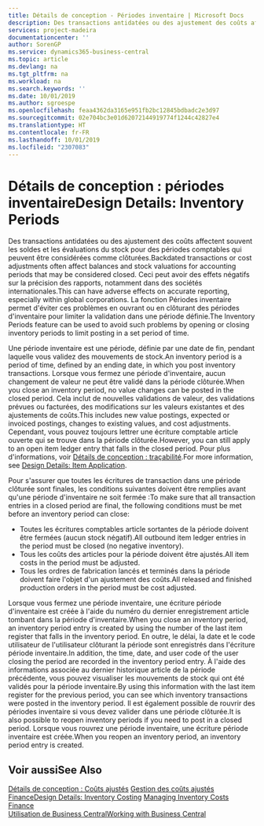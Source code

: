 ```yaml
---
title: Détails de conception - Périodes inventaire | Microsoft Docs
description: Des transactions antidatées ou des ajustement des coûts affectent souvent les soldes et les évaluations du stock pour des périodes comptables qui peuvent être considérées comme clôturées. Ceci peut avoir des effets négatifs sur la précision des rapports, notamment dans des sociétés internationales. La fonction Périodes inventaire permet d'éviter ces problèmes en ouvrant ou en clôturant des périodes d'inventaire pour limiter la validation dans une période définie.
services: project-madeira
documentationcenter: ''
author: SorenGP
ms.service: dynamics365-business-central
ms.topic: article
ms.devlang: na
ms.tgt_pltfrm: na
ms.workload: na
ms.search.keywords: ''
ms.date: 10/01/2019
ms.author: sgroespe
ms.openlocfilehash: feaa4362da3165e951fb2bc12845bdbadc2e3d97
ms.sourcegitcommit: 02e704bc3e01d62072144919774f1244c42827e4
ms.translationtype: HT
ms.contentlocale: fr-FR
ms.lasthandoff: 10/01/2019
ms.locfileid: "2307083"
---
```

# <a name="design-details-inventory-periods"></a><span data-ttu-id="7157e-105">Détails de conception : périodes inventaire</span><span class="sxs-lookup"><span data-stu-id="7157e-105">Design Details: Inventory Periods</span></span>
<span data-ttu-id="7157e-106">Des transactions antidatées ou des ajustement des coûts affectent souvent les soldes et les évaluations du stock pour des périodes comptables qui peuvent être considérées comme clôturées.</span><span class="sxs-lookup"><span data-stu-id="7157e-106">Backdated transactions or cost adjustments often affect balances and stock valuations for accounting periods that may be considered closed.</span></span> <span data-ttu-id="7157e-107">Ceci peut avoir des effets négatifs sur la précision des rapports, notamment dans des sociétés internationales.</span><span class="sxs-lookup"><span data-stu-id="7157e-107">This can have adverse effects on accurate reporting, especially within global corporations.</span></span> <span data-ttu-id="7157e-108">La fonction Périodes inventaire permet d'éviter ces problèmes en ouvrant ou en clôturant des périodes d'inventaire pour limiter la validation dans une période définie.</span><span class="sxs-lookup"><span data-stu-id="7157e-108">The Inventory Periods feature can be used to avoid such problems by opening or closing inventory periods to limit posting in a set period of time.</span></span>  

 <span data-ttu-id="7157e-109">Une période inventaire est une période, définie par une date de fin, pendant laquelle vous validez des mouvements de stock.</span><span class="sxs-lookup"><span data-stu-id="7157e-109">An inventory period is a period of time, defined by an ending date, in which you post inventory transactions.</span></span> <span data-ttu-id="7157e-110">Lorsque vous fermez une période d'inventaire, aucun changement de valeur ne peut être validé dans la période clôturée.</span><span class="sxs-lookup"><span data-stu-id="7157e-110">When you close an inventory period, no value changes can be posted in the closed period.</span></span> <span data-ttu-id="7157e-111">Cela inclut de nouvelles validations de valeur, des validations prévues ou facturées, des modifications sur les valeurs existantes et des ajustements de coûts.</span><span class="sxs-lookup"><span data-stu-id="7157e-111">This includes new value postings, expected or invoiced postings, changes to existing values, and cost adjustments.</span></span> <span data-ttu-id="7157e-112">Cependant, vous pouvez toujours lettrer une écriture comptable article ouverte qui se trouve dans la période clôturée.</span><span class="sxs-lookup"><span data-stu-id="7157e-112">However, you can still apply to an open item ledger entry that falls in the closed period.</span></span> <span data-ttu-id="7157e-113">Pour plus d'informations, voir [Détails de conception : traçabilité](design-details-item-application.md).</span><span class="sxs-lookup"><span data-stu-id="7157e-113">For more information, see [Design Details: Item Application](design-details-item-application.md).</span></span>  

 <span data-ttu-id="7157e-114">Pour s'assurer que toutes les écritures de transaction dans une période clôturée sont finales, les conditions suivantes doivent être remplies avant qu'une période d'inventaire ne soit fermée :</span><span class="sxs-lookup"><span data-stu-id="7157e-114">To make sure that all transaction entries in a closed period are final, the following conditions must be met before an inventory period can close:</span></span>  

-   <span data-ttu-id="7157e-115">Toutes les écritures comptables article sortantes de la période doivent être fermées (aucun stock négatif).</span><span class="sxs-lookup"><span data-stu-id="7157e-115">All outbound item ledger entries in the period must be closed (no negative inventory).</span></span>  
-   <span data-ttu-id="7157e-116">Tous les coûts des articles pour la période doivent être ajustés.</span><span class="sxs-lookup"><span data-stu-id="7157e-116">All item costs in the period must be adjusted.</span></span>  
-   <span data-ttu-id="7157e-117">Tous les ordres de fabrication lancés et terminés dans la période doivent faire l'objet d'un ajustement des coûts.</span><span class="sxs-lookup"><span data-stu-id="7157e-117">All released and finished production orders in the period must be cost adjusted.</span></span>  

 <span data-ttu-id="7157e-118">Lorsque vous fermez une période inventaire, une écriture période d'inventaire est créée à l'aide du numéro du dernier enregistrement article tombant dans la période d'inventaire.</span><span class="sxs-lookup"><span data-stu-id="7157e-118">When you close an inventory period, an inventory period entry is created by using the number of the last item register that falls in the inventory period.</span></span> <span data-ttu-id="7157e-119">En outre, le délai, la date et le code utilisateur de l'utilisateur clôturant la période sont enregistrés dans l'écriture période inventaire.</span><span class="sxs-lookup"><span data-stu-id="7157e-119">In addition, the time, date, and user code of the user closing the period are recorded in the inventory period entry.</span></span> <span data-ttu-id="7157e-120">À l'aide des informations associée au dernier historique article de la période précédente, vous pouvez visualiser les mouvements de stock qui ont été validés pour la période inventaire.</span><span class="sxs-lookup"><span data-stu-id="7157e-120">By using this information with the last item register for the previous period, you can see which inventory transactions were posted in the inventory period.</span></span> <span data-ttu-id="7157e-121">Il est également possible de rouvrir des périodes inventaire si vous devez valider dans une période clôturée.</span><span class="sxs-lookup"><span data-stu-id="7157e-121">It is also possible to reopen inventory periods if you need to post in a closed period.</span></span> <span data-ttu-id="7157e-122">Lorsque vous rouvrez une période inventaire, une écriture période inventaire est créée.</span><span class="sxs-lookup"><span data-stu-id="7157e-122">When you reopen an inventory period, an inventory period entry is created.</span></span>  

## <a name="see-also"></a><span data-ttu-id="7157e-123">Voir aussi</span><span class="sxs-lookup"><span data-stu-id="7157e-123">See Also</span></span>  
 <span data-ttu-id="7157e-124">[Détails de conception : Coûts ajustés](design-details-inventory-costing.md) [Gestion des coûts ajustés](finance-manage-inventory-costs.md) [Finance](finance.md)</span><span class="sxs-lookup"><span data-stu-id="7157e-124">[Design Details: Inventory Costing](design-details-inventory-costing.md) [Managing Inventory Costs](finance-manage-inventory-costs.md) [Finance](finance.md)</span></span>  
 [<span data-ttu-id="7157e-125">Utilisation de Business Central</span><span class="sxs-lookup"><span data-stu-id="7157e-125">Working with Business Central</span></span>](ui-work-product.md)
